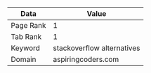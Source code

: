 |Data|Value|
|---|---|
|Page Rank|1|
|Tab Rank|1|
|Keyword|stackoverflow alternatives|
|Domain|aspiringcoders.com|